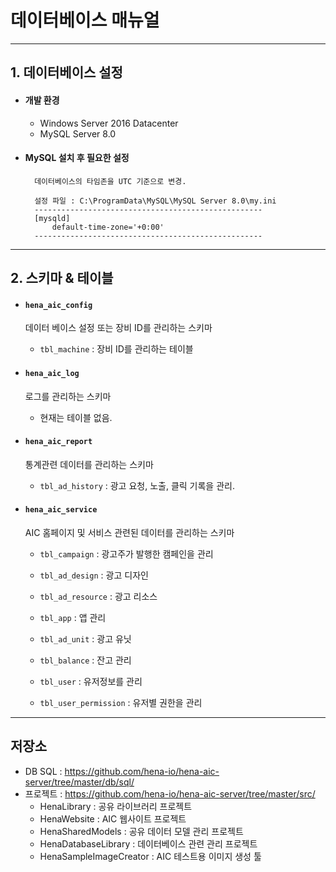# 데이터베이스 매뉴얼
----------------------------------------
## 1. 데이터베이스 설정
- #### 개발 환경
    - Windows Server 2016 Datacenter
    - MySQL Server 8.0
    
- #### MySQL 설치 후 필요한 설정
    
        데이터베이스의 타임존을 UTC 기준으로 변경.
        
        설정 파일 : C:\ProgramData\MySQL\MySQL Server 8.0\my.ini
        ---------------------------------------------------
        [mysqld]
            default-time-zone='+0:00'
        ---------------------------------------------------

----------------------------------------
## 2. 스키마 & 테이블

- #### `hena_aic_config`
    데이터 베이스 설정 또는 장비 ID를 관리하는 스키마    
    - `tbl_machine` : 장비 ID를 관리하는 테이블

- #### `hena_aic_log`
    로그를 관리하는 스키마
    - 현재는 테이블 없음.
        
- #### `hena_aic_report`
    통계관련 데이터를 관리하는 스키마
    - `tbl_ad_history` : 광고 요청, 노출, 클릭 기록을 관리.

- #### `hena_aic_service`
    AIC 홈페이지 및 서비스 관련된 데이터를 관리하는 스키마
    
    - `tbl_campaign` : 광고주가 발행한 캠페인을 관리
    - `tbl_ad_design` : 광고 디자인
    - `tbl_ad_resource` : 광고 리소스
  
    - `tbl_app` : 앱 관리
    - `tbl_ad_unit` : 광고 유닛
    
    - `tbl_balance` : 잔고 관리
    
    - `tbl_user` : 유저정보를 관리
    - `tbl_user_permission` : 유저별 권한을 관리

----------------------------------------
## 저장소
   - DB SQL : https://github.com/hena-io/hena-aic-server/tree/master/db/sql/
   - 프로젝트 : https://github.com/hena-io/hena-aic-server/tree/master/src/
        - HenaLibrary : 공유 라이브러리 프로젝트
        - HenaWebsite : AIC 웹사이트 프로젝트
        - HenaSharedModels : 공유 데이터 모델 관리 프로젝트
        - HenaDatabaseLibrary : 데이터베이스 관련 관리 프로젝트
        - HenaSampleImageCreator : AIC 테스트용 이미지 생성 툴
